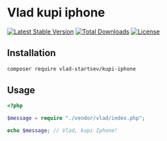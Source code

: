 # Vlad kupi iphone

[![Latest Stable Version](https://poser.pugx.org/vlad-startsev/kupi-iphone/version)](https://packagist.org/packages/vlad-startsev/kupi-iphone)
[![Total Downloads](https://poser.pugx.org/vlad-startsev/kupi-iphone/downloads)](https://packagist.org/packages/vlad-startsev/kupi-iphone)
[![License](https://poser.pugx.org/vlad-startsev/kupi-iphone/license)](https://packagist.org/packages/vlad-startsev/kupi-iphone)

## Installation

```bash
composer require vlad-startsev/kupi-iphone
```

## Usage

```php
<?php

$message = require "./vendor/vlad/index.php";

echo $message; // Vlad, kupi Iphone!
```
